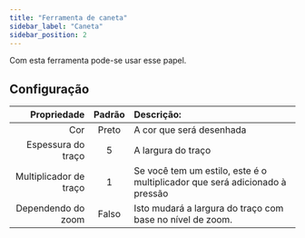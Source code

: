 ```yaml
---
title: "Ferramenta de caneta"
sidebar_label: "Caneta"
sidebar_position: 2
---
```



Com esta ferramenta pode-se usar esse papel.

## Configuração

|            Propriedade | Padrão | Descrição:                                                                  |
| ----------------------:|:------:|:--------------------------------------------------------------------------- |
|                    Cor | Preto  | A cor que será desenhada                                                    |
|     Espessura do traço |   5    | A largura do traço                                                          |
| Multiplicador de traço |   1    | Se você tem um estilo, este é o multiplicador que será adicionado à pressão |
|     Dependendo do zoom | Falso  | Isto mudará a largura do traço com base no nível de zoom.                   |
